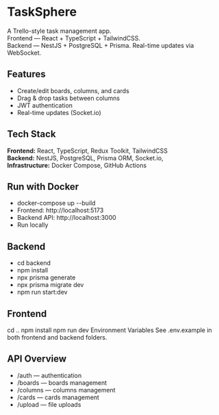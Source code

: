 # TaskSphere

A Trello-style task management app.  
Frontend — React + TypeScript + TailwindCSS.  
Backend — NestJS + PostgreSQL + Prisma.
Real-time updates via WebSocket.

## Features
- Create/edit boards, columns, and cards  
- Drag & drop tasks between columns  
- JWT authentication  
- Real-time updates (Socket.io) 

## Tech Stack
**Frontend:** React, TypeScript, Redux Toolkit, TailwindCSS  
**Backend:** NestJS, PostgreSQL, Prisma ORM, Socket.io,  
**Infrastructure:** Docker Compose, GitHub Actions 

## Run with Docker
- docker-compose up --build
- Frontend: http://localhost:5173
- Backend API: http://localhost:3000
- Run locally

## Backend
- cd backend
- npm install
- npx prisma generate
- npx prisma migrate dev
- npm run start:dev

## Frontend
cd ..
npm install
npm run dev
Environment Variables
See .env.example in both frontend and backend folders.

## API Overview
- /auth — authentication
- /boards — boards management
- /columns — columns management
- /cards — cards management
- /upload — file uploads
